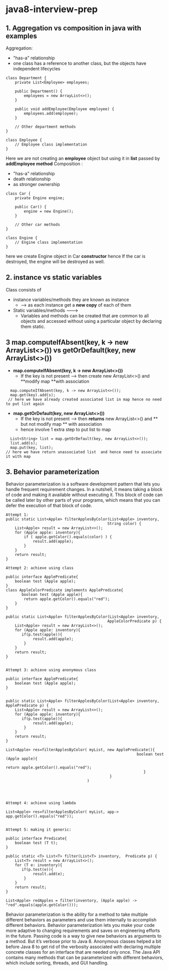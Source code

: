 # java8-interview-prep

## 1. Aggregation vs composition in java with examples
Aggregation:
 - "has-a" relationship
 -  one class has a reference to another class, but the objects have independent lifecycles
```
class Department {
    private List<Employee> employees;

    public Department() {
        employees = new ArrayList<>();
    }

    public void addEmployee(Employee employee) {
        employees.add(employee);
    }

    // Other department methods
}

class Employee {
    // Employee class implementation
}
```
Here we are not creating an **employee** object but using it in **list** passed by **addEmployee method**
Composition :
- "has-a" relationship
-  death relationship
-  as stronger ownership
```
class Car {
    private Engine engine;

    public Car() {
        engine = new Engine();
    }

    // Other car methods
}

class Engine {
    // Engine class implementation
}
```
here we create Engine object in Car **constructor** hence If the car is destroyed, the engine will be destroyed as well.

## 2. instance vs static variables

Class consists of 
- instance variables/methods they are known as instance
   - --> as each instance get a **new copy** of each of them
- Static variables/methods --->
   -   Variables and methods can be created that are common to all objects and accessed without using a particular object by declaring them static.

## 3 map.computeIfAbsent(key, k -> new ArrayList<>()) vs getOrDefault(key, new ArrayList<>()) 
-  **map.computeIfAbsent(key, k -> new ArrayList<>())**
    - If the key is not present --> then create new ArrayList<>() and **modify map **with association
 ```
   map.computeIfAbsent(key, k -> new ArrayList<>());
   map.get(key).add(s);
  // here we have already created associated list in map hence no need to put list again
  ```
-  **map.getOrDefault(key, new ArrayList<>())**
    - If the key is not present --> then **returns** new ArrayList<>() and ** but not modify map ** with association
    -  hence involve 1 extra step to put list to map
```
  List<String> list = map.getOrDefault(key, new ArrayList<>());
  list.add(s);
  map.put(key, list);
// here we have return unassociated list  and hence need to associate it with map 
```

## 3. Behavior parameterization

Behavior parameterization is a software development pattern that lets you handle frequent requirement changes.
In a nutshell, it means taking a block of code and making it available without executing it. 
This block of code can be called later by other parts of your programs, which means that you can defer the execution of that block of code. 

```
Attempt 1:
public static List<Apple> filterApplesByColor(List<Apple> inventory,
                                             String color) {
    List<Apple> result = new ArrayList<>();
    for (Apple apple: inventory){
        if ( apple.getColor().equals(color) ) {
            result.add(apple);
        }
    }
    return result;
}
```


```
Attempt 2: achieve using class

public interface ApplePredicate{
    boolean test (Apple apple);
}
class AppleColorPredicate implements ApplePredicate{
       boolean test (Apple apple){
        return apple.getColor().equals("red");
    }
}

public static List<Apple> filterApplesByColor(List<Apple> inventory,
                                             AppleColorPredicate p) {
    List<Apple> result = new ArrayList<>();
    for (Apple apple: inventory){
       if(p.test(apple)){
            result.add(apple);
        }
    }
    return result;
}


Attempt 3: achieve using anonymous class 

public interface ApplePredicate{
    boolean test (Apple apple);
}


public static List<Apple> filterApplesByColor(List<Apple> inventory,  ApplePredicate p) {
    List<Apple> result = new ArrayList<>();
    for (Apple apple: inventory){
       if(p.test(apple)){
            result.add(apple);
        }
    }
    return result;
}

List<Apple> res=filterApplesByColor( myList, new ApplePredicate(){
                                                          boolean test (Apple apple){
                                                                 return apple.getColor().equals("red");
                                                             }
                                              }
                                    )




Attempt 4: achieve using lambda

List<Apple> res=filterApplesByColor( myList, app-> app.getColor().equals("red"));


Attempt 5: making it generic:

public interface Predicate{
    boolean test (T t);
}

public static <T> List<T> filter(List<T> inventory,  Predicate p) {
    List<T> result = new ArrayList<>();
    for (T e: inventory){
       if(p.test(e)){
            result.add(e);
        }
    }
    return result;
}

List<Apple> redApples = filter(inventory, (Apple apple) -> "red".equals(apple.getColor()));
```

Behavior parameterization is the ability for a method to take multiple different behaviors as parameters and use them internally to accomplish different behaviors.
Behavior parameterization lets you make your code more adaptive to changing requirements and saves on engineering efforts in the future.
Passing code is a way to give new behaviors as arguments to a method. But it’s verbose prior to Java 8. Anonymous classes helped a bit before Java 8 to get rid of the verbosity associated with declaring multiple concrete classes for an interface that are needed only once.
The Java API contains many methods that can be parameterized with different behaviors, which include sorting, threads, and GUI handling.





